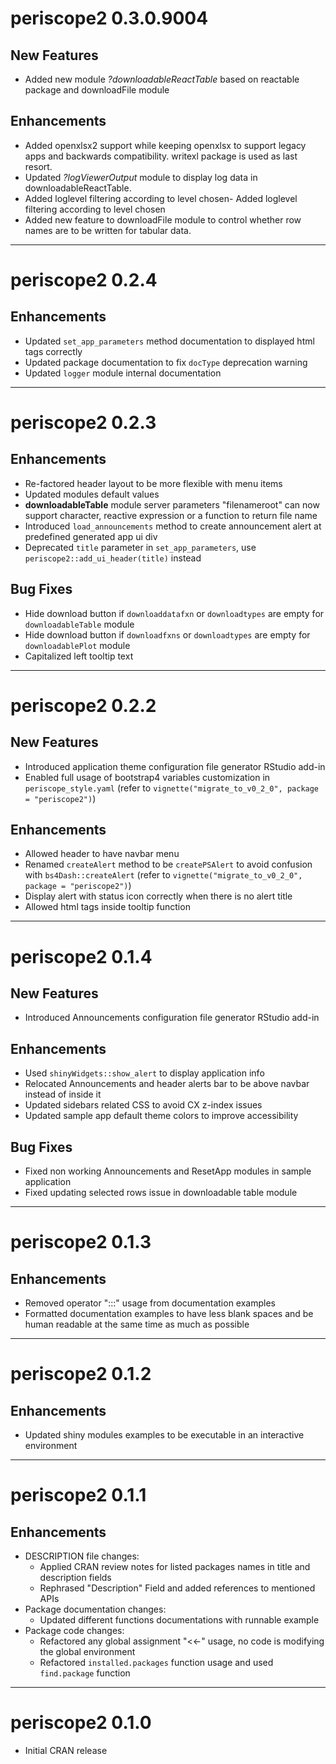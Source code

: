 # periscope2 0.3.0.9004

## New Features
- Added new module *?downloadableReactTable* based on reactable package and downloadFile module

## Enhancements
- Added openxlsx2 support while keeping openxlsx to support legacy apps and backwards compatibility. writexl package is used as last resort.
- Updated *?logViewerOutput* module to display log data in downloadableReactTable.
- Added loglevel filtering according to level chosen- Added loglevel filtering according to level chosen
- Added new feature to downloadFile module to control whether row names are to be written for tabular data.

-----

# periscope2 0.2.4

## Enhancements

- Updated `set_app_parameters` method documentation to displayed html tags correctly
- Updated package documentation to fix `docType` deprecation warning
- Updated `logger` module internal documentation

-----

# periscope2 0.2.3

## Enhancements

- Re-factored header layout to be more flexible with menu items
- Updated modules default values
- **downloadableTable** module server parameters "filenameroot" can now support character,  reactive expression or a function to return file name
- Introduced `load_announcements` method to create announcement alert at predefined generated app ui div
- Deprecated `title` parameter in `set_app_parameters`, use `periscope2::add_ui_header(title)` instead

## Bug Fixes

- Hide download button if `downloaddatafxn` or `downloadtypes` are empty for `downloadableTable` module
- Hide download button if `downloadfxns` or `downloadtypes` are empty for `downloadablePlot` module
- Capitalized left tooltip text

-----

# periscope2 0.2.2

## New Features

- Introduced application theme configuration file generator RStudio add-in
- Enabled full usage of bootstrap4 variables customization in `periscope_style.yaml` (refer to `vignette("migrate_to_v0_2_0", package = "periscope2")`)

## Enhancements

- Allowed header to have navbar menu
- Renamed `createAlert` method to be `createPSAlert` to avoid confusion with `bs4Dash::createAlert` (refer to `vignette("migrate_to_v0_2_0", package = "periscope2")`)
- Display alert with status icon correctly when there is no alert title
- Allowed html tags inside tooltip function

-----

# periscope2 0.1.4

## New Features

- Introduced Announcements configuration file generator RStudio add-in

## Enhancements

- Used `shinyWidgets::show_alert` to display application info
- Relocated Announcements and header alerts bar to be above navbar instead of inside it
- Updated sidebars related CSS to avoid CX z-index issues
- Updated sample app default theme colors to improve accessibility

## Bug Fixes

- Fixed non working Announcements and ResetApp modules in sample application
- Fixed updating selected rows issue in downloadable table module

-----

# periscope2 0.1.3
## Enhancements
 
  - Removed operator ":::" usage from documentation examples
  - Formatted documentation examples to have less blank spaces and be human readable at the same time as much as possible

-----

# periscope2 0.1.2

## Enhancements

- Updated shiny modules examples to be executable in an interactive environment

-----

# periscope2 0.1.1

## Enhancements

- DESCRIPTION file changes:
  - Applied CRAN review notes for listed packages names in title and description fields
  - Rephrased "Description" Field and added references to mentioned APIs
- Package documentation changes:
  - Updated different functions documentations with runnable example
- Package code changes:
  - Refactored any global assignment "<<-" usage, no code is modifying the global environment
  - Refactored `installed.packages` function usage and used `find.package` function

-----

# periscope2 0.1.0

* Initial CRAN release

